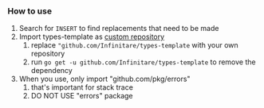 ### How to use
1. Search for `INSERT` to find replacements that need to be made
2. Import types-template as [custom repository](https://github.com/Infinitare/types-template)
   1. replace `"github.com/Infinitare/types-template` with your own repository
   2. run `go get -u github.com/Infinitare/types-template` to remove the dependency
3. When you use, only import "github.com/pkg/errors"
   1. that's important for stack trace
   2. DO NOT USE "errors" package